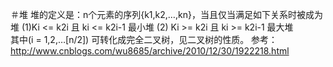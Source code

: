 ＃堆
堆的定义是：n个元素的序列{k1,k2,…,kn}，当且仅当满足如下关系时被成为堆
(1)Ki <= k2i 且 ki <= k2i-1      最小堆
(2) Ki >= k2i 且 ki >= k2i-1     最大堆   
其中(i = 1,2,…[n/2])
可转化成完全二叉树，见二叉树的性质。
参考：http://www.cnblogs.com/wu8685/archive/2010/12/30/1922218.html
